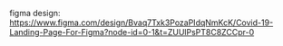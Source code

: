 figma design: https://www.figma.com/design/Bvaq7Txk3PozaPIdqNmKcK/Covid-19-Landing-Page-For-Figma?node-id=0-1&t=ZUUlPsPT8C8ZCCpr-0
